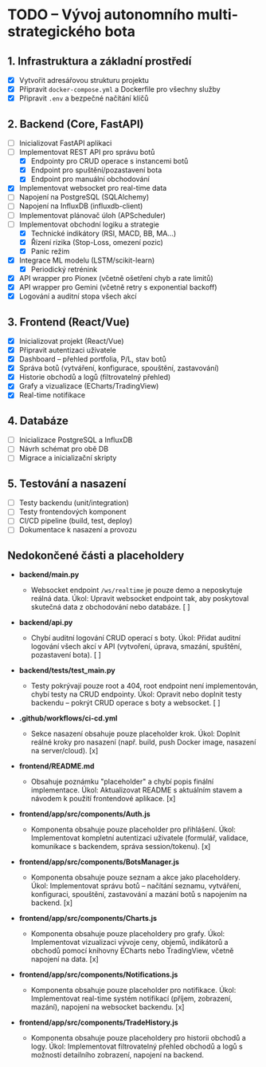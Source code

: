 # TODO – Vývoj autonomního multi-strategického bota

## 1. Infrastruktura a základní prostředí
- [x] Vytvořit adresářovou strukturu projektu
- [x] Připravit `docker-compose.yml` a Dockerfile pro všechny služby
- [x] Připravit `.env` a bezpečné načítání klíčů

## 2. Backend (Core, FastAPI)
- [ ] Inicializovat FastAPI aplikaci
- [ ] Implementovat REST API pro správu botů
  - [x] Endpointy pro CRUD operace s instancemi botů
  - [x] Endpoint pro spuštění/pozastavení bota
  - [x] Endpoint pro manuální obchodování
- [x] Implementovat websocket pro real-time data
- [ ] Napojení na PostgreSQL (SQLAlchemy)
- [ ] Napojení na InfluxDB (influxdb-client)
- [ ] Implementovat plánovač úloh (APScheduler)
- [ ] Implementovat obchodní logiku a strategie
  - [x] Technické indikátory (RSI, MACD, BB, MA…)
  - [x] Řízení rizika (Stop-Loss, omezení pozic)
  - [x] Panic režim
- [x] Integrace ML modelu (LSTM/scikit-learn)
  - [x] Periodický retrénink
- [x] API wrapper pro Pionex (včetně ošetření chyb a rate limitů)
- [x] API wrapper pro Gemini (včetně retry s exponential backoff)
- [x] Logování a auditní stopa všech akcí

## 3. Frontend (React/Vue)
- [x] Inicializovat projekt (React/Vue)
- [x] Připravit autentizaci uživatele
- [x] Dashboard – přehled portfolia, P/L, stav botů
- [x] Správa botů (vytváření, konfigurace, spouštění, zastavování)
- [x] Historie obchodů a logů (filtrovatelný přehled)
- [x] Grafy a vizualizace (ECharts/TradingView)
- [x] Real-time notifikace

## 4. Databáze
- [ ] Inicializace PostgreSQL a InfluxDB
- [ ] Návrh schémat pro obě DB
- [ ] Migrace a inicializační skripty

## 5. Testování a nasazení
- [ ] Testy backendu (unit/integration)
- [ ] Testy frontendových komponent
- [ ] CI/CD pipeline (build, test, deploy)
- [ ] Dokumentace k nasazení a provozu
## Nedokončené části a placeholdery

- **backend/main.py**
  - Websocket endpoint `/ws/realtime` je pouze demo a neposkytuje reálná data.
    Úkol: Upravit websocket endpoint tak, aby poskytoval skutečná data z obchodování nebo databáze. [ ]

- **backend/api.py**
  - Chybí auditní logování CRUD operací s boty.
    Úkol: Přidat auditní logování všech akcí v API (vytvoření, úprava, smazání, spuštění, pozastavení bota). [ ]

- **backend/tests/test_main.py**
  - Testy pokrývají pouze root a 404, root endpoint není implementován, chybí testy na CRUD endpointy.
    Úkol: Opravit nebo doplnit testy backendu – pokrýt CRUD operace s boty a websocket. [ ]

- **.github/workflows/ci-cd.yml**
  - Sekce nasazení obsahuje pouze placeholder krok.
    Úkol: Doplnit reálné kroky pro nasazení (např. build, push Docker image, nasazení na server/cloud). [x]

- **frontend/README.md**
  - Obsahuje poznámku "placeholder" a chybí popis finální implementace.
    Úkol: Aktualizovat README s aktuálním stavem a návodem k použití frontendové aplikace. [x]

- **frontend/app/src/components/Auth.js**
  - Komponenta obsahuje pouze placeholder pro přihlášení.
    Úkol: Implementovat kompletní autentizaci uživatele (formulář, validace, komunikace s backendem, správa session/tokenu). [x]

- **frontend/app/src/components/BotsManager.js**
  - Komponenta obsahuje pouze seznam a akce jako placeholdery.
    Úkol: Implementovat správu botů – načítání seznamu, vytváření, konfiguraci, spouštění, zastavování a mazání botů s napojením na backend. [x]

- **frontend/app/src/components/Charts.js**
  - Komponenta obsahuje pouze placeholdery pro grafy.
    Úkol: Implementovat vizualizaci vývoje ceny, objemů, indikátorů a obchodů pomocí knihovny ECharts nebo TradingView, včetně napojení na data. [x]

- **frontend/app/src/components/Notifications.js**
  - Komponenta obsahuje pouze placeholder pro notifikace.
    Úkol: Implementovat real-time systém notifikací (příjem, zobrazení, mazání), napojení na websocket backendu. [x]

- **frontend/app/src/components/TradeHistory.js**
  - Komponenta obsahuje pouze placeholdery pro historii obchodů a logy.
    Úkol: Implementovat filtrovatelný přehled obchodů a logů s možností detailního zobrazení, napojení na backend.